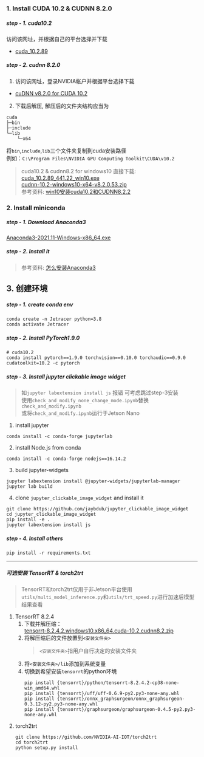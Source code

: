 ### 1. Install CUDA 10.2 & CUDNN 8.2.0
##### step - 1. cuda10.2
访问该网址，并根据自己的平台选择并下载
* [cuda_10.2.89](https://developer.nvidia.com/cuda-10.2-download-archive?target_os=Windows&target_arch=x86_64)

##### step - 2. cudnn 8.2.0
1. 访问该网址，登录NVIDIA帐户并根据平台选择下载
* [cuDNN v8.2.0 for CUDA 10.2](https://developer.nvidia.com/rdp/cudnn-archive#a-collapse820-102)
2. 下载后解压, 解压后的文件夹结构应当为
```
cuda
├─bin
├─include
└─lib
    └─x64
```
将`bin`,`include`,`lib`三个文件夹复制到cuda安装路径 \
例如：`C:\Program Files\NVIDIA GPU Computing Toolkit\CUDA\v10.2`

> cuda10.2 & cudnn8.2 for windows10 直接下载: \
> [cuda_10.2.89_441.22_win10.exe](https://developer.download.nvidia.com/compute/cuda/10.2/Prod/local_installers/cuda_10.2.89_441.22_win10.exe) \
> [cudnn-10.2-windows10-x64-v8.2.0.53.zip](https://developer.nvidia.com/compute/machine-learning/cudnn/secure/8.2.0.53/10.2_04222021/cudnn-10.2-windows10-x64-v8.2.0.53.zip) \
> 参考资料: [win10安装cuda10.2和CUDNN8.2.2](https://blog.csdn.net/mao_hui_fei/article/details/119564307)

### 2. Install miniconda
##### step - 1. Download Anaconda3
[Anaconda3-2021.11-Windows-x86_64.exe](https://repo.anaconda.com/archive/Anaconda3-2021.11-Windows-x86_64.exe)
##### step - 2. Install it
> 参考资料: [怎么安装Anaconda3](https://zhuanlan.zhihu.com/p/75717350)

## 3. 创建环境
##### step - 1. create conda env
```shell
conda create -n Jetracer python=3.8
conda activate Jetracer
```

##### step - 2. Install PyTorch1.9.0
```shell
# cuda10.2
conda install pytorch==1.9.0 torchvision==0.10.0 torchaudio==0.9.0 cudatoolkit=10.2 -c pytorch
```

##### step - 3. Install jupyter clickable image widget
> 如`jupyter labextension install js` 报错 可考虑跳过step-3安装 \
> 使用`check_and_modify_none_change_mode.ipynb`替换`check_and_modify.ipynb` \
> 或将`check_and_modify.ipynb`运行于Jetson Nano
1. install jupyter
```shell
conda install -c conda-forge jupyterlab
```

2. install Node.js from conda
```shell
conda install -c conda-forge nodejs==16.14.2
```

3. build jupyter-widgets
```shell
jupyter labextension install @jupyter-widgets/jupyterlab-manager
jupyter lab build
```

4. clone `jupyter_clickable_image_widget` and install it
```shell
git clone https://github.com/jaybdub/jupyter_clickable_image_widget
cd jupyter_clickable_image_widget
pip install -e .
jupyter labextension install js
```

##### step - 4. Install others
```shell
pip install -r requirements.txt
```

---
##### 可选安装 TensorRT & torch2trt
> TensorRT和torch2trt仅用于非Jetson平台使用`utils/multi_model_inference.py`和`utils/trt_speed.py`进行加速后模型结果查看
1. TensorRT 8.2.4
    1. 下载并解压缩：\
       [tensorrt-8.2.4.2.windows10.x86_64.cuda-10.2.cudnn8.2.zip](https://developer.nvidia.com/compute/machine-learning/tensorrt/secure/8.2.4/zip/tensorrt-8.2.4.2.windows10.x86_64.cuda-10.2.cudnn8.2.zip)
    2. 将解压缩后的文件放置到`<安装文件夹>`
       > `<安装文件夹>`指用户自行决定的安装文件夹
    3. 将`<安装文件夹>/lib`添加到系统变量
    4. 切换到希望安装`tensorrt`的python环境
        ```shell
        pip install {tensorrt}/python/tensorrt-8.2.4.2-cp38-none-win_amd64.whl
        pip install {tensorrt}/uff/uff-0.6.9-py2.py3-none-any.whl
        pip install {tensorrt}/onnx_graphsurgeon/onnx_graphsurgeon-0.3.12-py2.py3-none-any.whl
        pip install {tensorrt}/graphsurgeon/graphsurgeon-0.4.5-py2.py3-none-any.whl
        ```
2. torch2trt
    ```shell
    git clone https://github.com/NVIDIA-AI-IOT/torch2trt
    cd torch2trt
    python setup.py install
    ```